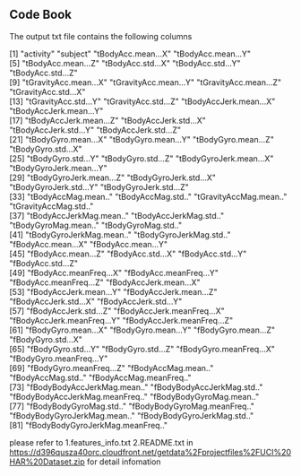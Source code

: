 ## Code Book

The output txt file contains the following columns

[1] "activity"                        "subject"                         "tBodyAcc.mean...X"               "tBodyAcc.mean...Y"              
 [5] "tBodyAcc.mean...Z"               "tBodyAcc.std...X"                "tBodyAcc.std...Y"                "tBodyAcc.std...Z"               
 [9] "tGravityAcc.mean...X"            "tGravityAcc.mean...Y"            "tGravityAcc.mean...Z"            "tGravityAcc.std...X"            
[13] "tGravityAcc.std...Y"             "tGravityAcc.std...Z"             "tBodyAccJerk.mean...X"           "tBodyAccJerk.mean...Y"          
[17] "tBodyAccJerk.mean...Z"           "tBodyAccJerk.std...X"            "tBodyAccJerk.std...Y"            "tBodyAccJerk.std...Z"           
[21] "tBodyGyro.mean...X"              "tBodyGyro.mean...Y"              "tBodyGyro.mean...Z"              "tBodyGyro.std...X"              
[25] "tBodyGyro.std...Y"               "tBodyGyro.std...Z"               "tBodyGyroJerk.mean...X"          "tBodyGyroJerk.mean...Y"         
[29] "tBodyGyroJerk.mean...Z"          "tBodyGyroJerk.std...X"           "tBodyGyroJerk.std...Y"           "tBodyGyroJerk.std...Z"          
[33] "tBodyAccMag.mean.."              "tBodyAccMag.std.."               "tGravityAccMag.mean.."           "tGravityAccMag.std.."           
[37] "tBodyAccJerkMag.mean.."          "tBodyAccJerkMag.std.."           "tBodyGyroMag.mean.."             "tBodyGyroMag.std.."             
[41] "tBodyGyroJerkMag.mean.."         "tBodyGyroJerkMag.std.."          "fBodyAcc.mean...X"               "fBodyAcc.mean...Y"              
[45] "fBodyAcc.mean...Z"               "fBodyAcc.std...X"                "fBodyAcc.std...Y"                "fBodyAcc.std...Z"               
[49] "fBodyAcc.meanFreq...X"           "fBodyAcc.meanFreq...Y"           "fBodyAcc.meanFreq...Z"           "fBodyAccJerk.mean...X"          
[53] "fBodyAccJerk.mean...Y"           "fBodyAccJerk.mean...Z"           "fBodyAccJerk.std...X"            "fBodyAccJerk.std...Y"           
[57] "fBodyAccJerk.std...Z"            "fBodyAccJerk.meanFreq...X"       "fBodyAccJerk.meanFreq...Y"       "fBodyAccJerk.meanFreq...Z"      
[61] "fBodyGyro.mean...X"              "fBodyGyro.mean...Y"              "fBodyGyro.mean...Z"              "fBodyGyro.std...X"              
[65] "fBodyGyro.std...Y"               "fBodyGyro.std...Z"               "fBodyGyro.meanFreq...X"          "fBodyGyro.meanFreq...Y"         
[69] "fBodyGyro.meanFreq...Z"          "fBodyAccMag.mean.."              "fBodyAccMag.std.."               "fBodyAccMag.meanFreq.."         
[73] "fBodyBodyAccJerkMag.mean.."      "fBodyBodyAccJerkMag.std.."       "fBodyBodyAccJerkMag.meanFreq.."  "fBodyBodyGyroMag.mean.."        
[77] "fBodyBodyGyroMag.std.."          "fBodyBodyGyroMag.meanFreq.."     "fBodyBodyGyroJerkMag.mean.."     "fBodyBodyGyroJerkMag.std.."     
[81] "fBodyBodyGyroJerkMag.meanFreq.."

please refer to 
1.features_info.txt 
2.README.txt
in https://d396qusza40orc.cloudfront.net/getdata%2Fprojectfiles%2FUCI%20HAR%20Dataset.zip 
for detail infomation 
